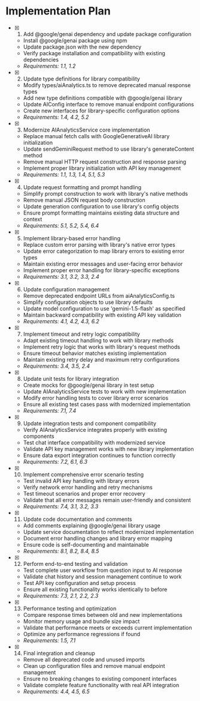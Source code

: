 # Implementation Plan

- [x] 1. Add @google/genai dependency and update package configuration

  - Install @google/genai package using npm
  - Update package.json with the new dependency
  - Verify package installation and compatibility with existing dependencies
  - _Requirements: 1.1, 1.2_

- [x] 2. Update type definitions for library compatibility

  - Modify types/aiAnalytics.ts to remove deprecated manual response types
  - Add new type definitions compatible with @google/genai library
  - Update AIConfig interface to remove manual endpoint configurations
  - Create new interfaces for library-specific configuration options
  - _Requirements: 1.4, 4.2, 5.2_

- [x] 3. Modernize AIAnalyticsService core implementation

  - Replace manual fetch calls with GoogleGenerativeAI library initialization
  - Update sendGeminiRequest method to use library's generateContent method
  - Remove manual HTTP request construction and response parsing
  - Implement proper library initialization with API key management
  - _Requirements: 1.1, 1.3, 1.4, 5.1, 5.3_

- [x] 4. Update request formatting and prompt handling

  - Simplify prompt construction to work with library's native methods
  - Remove manual JSON request body construction
  - Update generation configuration to use library's config objects
  - Ensure prompt formatting maintains existing data structure and context
  - _Requirements: 5.1, 5.2, 5.4, 6.4_

- [x] 5. Implement library-based error handling

  - Replace custom error parsing with library's native error types
  - Update error categorization to map library errors to existing error types
  - Maintain existing error messages and user-facing error behavior
  - Implement proper error handling for library-specific exceptions
  - _Requirements: 3.1, 3.2, 3.3, 2.4_

- [x] 6. Update configuration management

  - Remove deprecated endpoint URLs from aiAnalyticsConfig.ts
  - Simplify configuration objects to use library defaults
  - Update model configuration to use 'gemini-1.5-flash' as specified
  - Maintain backward compatibility with existing API key validation
  - _Requirements: 4.1, 4.2, 4.3, 6.2_

- [x] 7. Implement timeout and retry logic compatibility

  - Adapt existing timeout handling to work with library methods
  - Implement retry logic that works with library's request methods
  - Ensure timeout behavior matches existing implementation
  - Maintain existing retry delay and maximum retry configurations
  - _Requirements: 3.4, 3.5, 2.4_

- [x] 8. Update unit tests for library integration

  - Create mocks for @google/genai library in test setup
  - Update AIAnalyticsService tests to work with new implementation
  - Modify error handling tests to cover library error scenarios
  - Ensure all existing test cases pass with modernized implementation
  - _Requirements: 7.1, 7.4_

- [x] 9. Update integration tests and component compatibility

  - Verify AIAnalyticsService integrates properly with existing components
  - Test chat interface compatibility with modernized service
  - Validate API key management works with new library implementation
  - Ensure data export integration continues to function correctly
  - _Requirements: 7.2, 6.1, 6.3_

- [x] 10. Implement comprehensive error scenario testing

  - Test invalid API key handling with library errors
  - Verify network error handling and retry mechanisms
  - Test timeout scenarios and proper error recovery
  - Validate that all error messages remain user-friendly and consistent
  - _Requirements: 7.4, 3.1, 3.2, 3.3_

- [x] 11. Update code documentation and comments

  - Add comments explaining @google/genai library usage
  - Update service documentation to reflect modernized implementation
  - Document error handling changes and library error mapping
  - Ensure code is self-documenting and maintainable
  - _Requirements: 8.1, 8.2, 8.4, 8.5_

- [x] 12. Perform end-to-end testing and validation

  - Test complete user workflow from question input to AI response
  - Validate chat history and session management continue to work
  - Test API key configuration and setup process
  - Ensure all existing functionality works identically to before
  - _Requirements: 7.3, 2.1, 2.2, 2.3_

- [x] 13. Performance testing and optimization

  - Compare response times between old and new implementations
  - Monitor memory usage and bundle size impact
  - Validate that performance meets or exceeds current implementation
  - Optimize any performance regressions if found
  - _Requirements: 1.5, 7.1_

- [x] 14. Final integration and cleanup
  - Remove all deprecated code and unused imports
  - Clean up configuration files and remove manual endpoint management
  - Ensure no breaking changes to existing component interfaces
  - Validate complete feature functionality with real API integration
  - _Requirements: 4.4, 4.5, 6.5_
